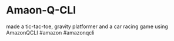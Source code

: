 # Amaon-Q-CLI
made a tic-tac-toe, gravity platformer and a car racing game using AmazonQCLI #amazon #amazonqcli
